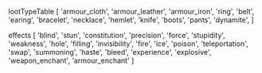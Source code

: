 lootTypeTable [
    'armour_cloth',
    'armour_leather',
    'armour_iron',
    'ring',
    'belt',
    'earing',
    'bracelet',
    'necklace',
    'hemlet',
    'knife',
    'boots',
    'pants',
    'dynamite',
]

effects [
    'blind',
    'stun',
    'constitution',
    'precision',
    'force',
    'stupidity',
    'weakness',
    'hole',
    'filling',
    'invisibility',
    'fire',
    'ice',
    'poison',
    'teleportation',
    'swap',
    'summoning',
    'haste',
    'bleed',
    'experience',
    'explosive',
    'weapon_enchant',
    'armour_enchant'
]